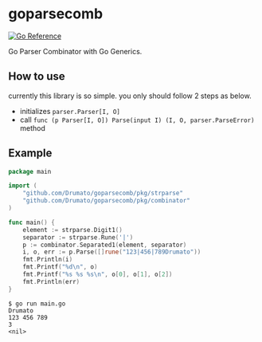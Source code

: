 # goparsecomb

[![Go Reference](https://pkg.go.dev/badge/github.com/Drumato/goparsecomb.svg)](https://pkg.go.dev/github.com/Drumato/goparsecomb)  

Go Parser Combinator with Go Generics.  

## How to use

currently this library is so simple. you only should follow 2 steps as below.

- initializes `parser.Parser[I, O]`
- call `func (p Parser[I, O]) Parse(input I) (I, O, parser.ParseError)` method

## Example

```go
package main

import (
    "github.com/Drumato/goparsecomb/pkg/strparse"
    "github.com/Drumato/goparsecomb/pkg/combinator"
)

func main() {
	element := strparse.Digit1()
	separator := strparse.Rune('|')
	p := combinator.Separated1(element, separator)
	i, o, err := p.Parse([]rune("123|456|789Drumato"))
	fmt.Println(i)
	fmt.Printf("%d\n", o)
	fmt.Printf("%s %s %s\n", o[0], o[1], o[2])
	fmt.Println(err)
}
```

```shell
$ go run main.go
Drumato
123 456 789
3
<nil>
```
